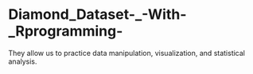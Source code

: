 # Diamond_Dataset-_-With-_Rprogramming-
They allow us to practice data manipulation, visualization, and statistical analysis.
